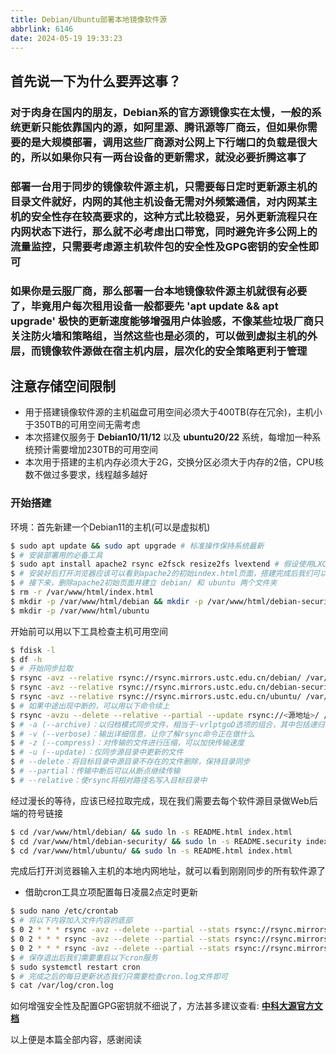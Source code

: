 ```yaml
---
title: Debian/Ubuntu部署本地镜像软件源
abbrlink: 6146
date: 2024-05-19 19:33:23
---
```

## 首先说一下为什么要弄这事？

### 对于肉身在国内的朋友，Debian系的官方源镜像实在太慢，一般的系统更新只能依靠国内的源，如阿里源、腾讯源等厂商云，但如果你需要的是大规模部署，调用这些厂商源对公网上下行端口的负载是很大的，所以如果你只有一两台设备的更新需求，就没必要折腾这事了

### 部署一台用于同步的镜像软件源主机，只需要每日定时更新源主机的目录文件就好，内网的其他主机设备无需对外频繁通信，对内网某主机的安全性存在较高要求的，这种方式比较稳妥，另外更新流程只在内网状态下进行，那么就不必考虑出口带宽，同时避免许多公网上的流量监控，只需要考虑源主机软件包的安全性及GPG密钥的安全性即可

### 如果你是云服厂商，那么部署一台本地镜像软件源主机就很有必要了，毕竟用户每次租用设备一般都要先 'apt update && apt upgrade' 极快的更新速度能够增强用户体验感，不像某些垃圾厂商只关注防火墙和策略组，当然这些也是必须的，可以做到虚拟主机的外层，而镜像软件源做在宿主机内层，层次化的安全策略更利于管理

## 注意存储空间限制
- 用于搭建镜像软件源的主机磁盘可用空间必须大于400TB(存在冗余)，主机小于350TB的可用空间无需考虑
- 本次搭建仅服务于 **Debian10/11/12** 以及 **ubuntu20/22** 系统，每增加一种系统预计需要增加230TB的可用空间
- 本次用于搭建的主机内存必须大于2G，交换分区必须大于内存的2倍，CPU核数不做过多要求，线程越多越好

### 开始搭建
环境：首先新建一个Debian11的主机(可以是虚拟机)

``` bash
$ sudo apt update && sudo apt upgrade # 标准操作保持系统最新
$ # 安装部署用的必备工具
$ sudo apt install apache2 rsync e2fsck resize2fs lvextend # 假设使用LXC容器进行搭建，过程可能有扩容需求
$ # 安装好后打开浏览器应该可以看到apache2的初始index.html页面，搭建完成后我们可以在浏览器看到所有的软件源；另外我们用于同步拉取软件源的是中科大USTC源，同步拉取使用rsync协议工具，而客户机使用则是通过HTTP协议进行更新源
$ # 接下来，删除apache2初始页面并建立 debian/ 和 ubuntu 两个文件夹
$ rm -r /var/www/html/index.html
$ mkdir -p /var/www/html/debian && mkdir -p /var/www/html/debian-security/
$ mkdir -p /var/www/html/ubuntu
```

开始前可以用以下工具检查主机可用空间

``` bash
$ fdisk -l
$ df -h
$ # 开始同步拉取
$ rsync -avz --relative rsync://rsync.mirrors.ustc.edu.cn/debian/ /var/www/html/debian/
$ rsync -avz --relative rsync://rsync.mirrors.ustc.edu.cn/debian-security/ /var/www/html/debian-security/
$ rsync -avz --relative rsync://rsync.mirrors.ustc.edu.cn/ubuntu/ /var/www/html/ubuntu/
$ # 如果中途出现中断的，可以用以下命令续上
$ rsync -avzu --delete --relative --partial --update rsync://<源地址>/ /var/www/html/<本地目录>/
$ # -a (--archive)：以归档模式同步文件，相当于-vrlptgoD选项的组合，其中包括递归地同步子目录、保留文件权限和时间、保留软链接等等
$ # -v (--verbose)：输出详细信息，让你了解rsync命令正在做什么
$ # -z (--compress)：对传输的文件进行压缩，可以加快传输速度
$ # -u (--update)：仅同步源目录中更新的文件
$ # --delete：将目标目录中源目录不存在的文件删除，保持目录同步
$ # --partial：传输中断后可以从断点继续传输
$ # --relative：使rsync将相对路径名写入目标目录中
```

经过漫长的等待，应该已经拉取完成，现在我们需要去每个软件源目录做Web后端的符号链接

``` bash
$ cd /var/www/html/debian/ && sudo ln -s README.html index.html
$ cd /var/www/html/debian-security/ && sudo ln -s README.security index.html
$ cd /var/www/html/ubuntu/ && sudo ln -s README.html index.html
```

完成后打开浏览器输入主机的本地内网地址，就可以看到刚刚同步的所有软件源了
 - 借助cron工具立项配置每日凌晨2点定时更新

```bash
$ sudo nano /etc/crontab
$ # 将以下内容加入文件内容的底部
$ 0 2 * * * rsync -avz --delete --partial --stats rsync://rsync.mirrors.ustc.edu.cn/debian/ /var/www/html/debian/ >> /var/log/cron.log 2>&1
$ 0 2 * * * rsync -avz --delete --partial --stats rsync://rsync.mirrors.ustc.edu.cn/debian-security/ /var/www/html/debian-security/ >> /var/log/cron.log 2>&1
$ 0 2 * * * rsync -avz --delete --partial --stats rsync://rsync.mirrors.ustc.edu.cn/ubuntu/ /var/www/html/ubuntu/ >> /var/log/cron.log 2>&1
$ # 保存退出后我们需要重启以下cron服务
$ sudo systemctl restart cron
$ # 完成之后的每日更新状态我们只需要检查cron.log文件即可
$ cat /var/log/cron.log
```

如何增强安全性及配置GPG密钥就不细说了，方法甚多建议查看: [**中科大源官方文档**](https://mirrors.ustc.edu.cn/help/rsync-guide.html)

以上便是本篇全部内容，感谢阅读